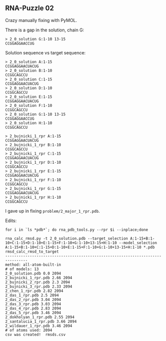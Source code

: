 RNA-Puzzle 02
-----------------------------------------------------------------------------

Crazy manually fixing with PyMOL.

There is a gap in the solution, chain G:

    > 2_0_solution G:1-10 13-15
    CCGGAGGAACCUG


Solution sequence vs target sequence:

```
> 2_0_solution A:1-15
CCGGAGGAACUACUG
> 2_0_solution B:1-10
CCGGCAGCCU
> 2_0_solution C:1-15
CCGGAGGAACUACUG
> 2_0_solution D:1-10
CCGGCAGCCU
> 2_0_solution E:1-15
CCGGAGGAACUACUG
> 2_0_solution F:1-10
CCGGCAGCCU
> 2_0_solution G:1-10 13-15
CCGGAGGAACCUG
> 2_0_solution H:1-10
CCGGCAGCCU

> 2_bujnicki_1_rpr A:1-15
CCGGAGGAACUACUG
> 2_bujnicki_1_rpr B:1-10
CCGGCAGCCU
> 2_bujnicki_1_rpr C:1-15
CCGGAGGAACUACUG
> 2_bujnicki_1_rpr D:1-10
CCGGCAGCCU
> 2_bujnicki_1_rpr E:1-15
CCGGAGGAACUACUG
> 2_bujnicki_1_rpr F:1-10
CCGGCAGCCU
> 2_bujnicki_1_rpr G:1-15
CCGGAGGAACUACUG
> 2_bujnicki_1_rpr H:1-10
CCGGCAGCCU
```

I gave up in fixing `problem/2_major_1_rpr.pdb`.

Edits:

	for i in `ls *pdb*`; do rna_pdb_tools.py --rpr $i --inplace;done

```
rna_calc_rmsd.py -t 2_0_solution.pdb --target_selection A:1-15+B:1-10+C:1-15+D:1-10+E:1-15+F:1-10+G:1-10+13-15+H:1-10 --model_selection A:1-15+B:1-10+C:1-15+D:1-10+E:1-15+F:1-10+G:1-10+13-15+H:1-10 *.pdb
rmsd_calc_rmsd_to_target
--------------------------------------------------------------------------------
method: all-atom-built-in
# of models: 13
2_0_solution.pdb 0.0 2094
2_bujnicki_1_rpr.pdb 2.66 2094
2_bujnicki_2_rpr.pdb 2.3 2094
2_bujnicki_3_rpr.pdb 2.33 2094
2_chen_1_rpr.pdb 2.82 2094
2_das_1_rpr.pdb 2.5 2094
2_das_2_rpr.pdb 3.04 2094
2_das_3_rpr.pdb 3.03 2094
2_das_4_rpr.pdb 2.83 2094
2_das_5_rpr.pdb 3.46 2094
2_dokholyan_1_rpr.pdb 2.55 2094
2_santalucia_1_rpr.pdb 3.66 2094
2_wildauer_1_rpr.pdb 3.46 2094
# of atoms used: 2094
csv was created!  rmsds.csv
```
